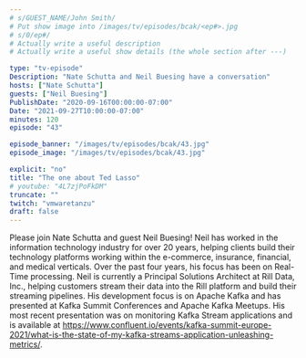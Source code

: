 ```yaml
---
# s/GUEST_NAME/John Smith/
# Put show image into /images/tv/episodes/bcak/<ep#>.jpg
# s/0/ep#/
# Actually write a useful description
# Actually write a useful show details (the whole section after ---)

type: "tv-episode"
Description: "Nate Schutta and Neil Buesing have a conversation"
hosts: ["Nate Schutta"]
guests: ["Neil Buesing"]
PublishDate: "2020-09-16T00:00:00-07:00"
Date: "2021-09-27T10:00:00-07:00"
minutes: 120
episode: "43"

episode_banner: "/images/tv/episodes/bcak/43.jpg"
episode_image: "/images/tv/episodes/bcak/43.jpg"

explicit: "no"
title: "The one about Ted Lasso"
# youtube: "4L7zjPoFkDM"
truncate: ""
twitch: "vmwaretanzu"
draft: false
---
```


Please join Nate Schutta and guest Neil Buesing! Neil has worked in the information technology industry for over 20 years, helping clients build their technology platforms working within the e-commerce, insurance, financial, and medical verticals. Over the past four years, his focus has been on Real-Time processing.  Neil is currently a Principal Solutions Architect at Rill Data, Inc., helping customers stream their data into the Rill platform and build their streaming pipelines. His development focus is on Apache Kafka and has presented at Kafka Summit Conferences and Apache Kafka Meetups. His most recent presentation was on monitoring Kafka Stream applications and is available at https://www.confluent.io/events/kafka-summit-europe-2021/what-is-the-state-of-my-kafka-streams-application-unleashing-metrics/.
